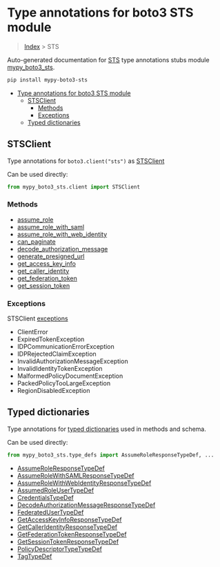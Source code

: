# Type annotations for boto3 STS module

> [Index](..) > STS

Auto-generated documentation for
[STS](https://boto3.amazonaws.com/v1/documentation/api/1.17.73/reference/services/sts.html#STS)
type annotations stubs module
[mypy_boto3_sts](https://pypi.org/project/mypy-boto3-sts/).

```bash
pip install mypy-boto3-sts
```

- [Type annotations for boto3 STS module](#type-annotations-for-boto3-sts-module)
  - [STSClient](#stsclient)
    - [Methods](#methods)
    - [Exceptions](#exceptions)
  - [Typed dictionaries](#typed-dictionaries)

## STSClient

Type annotations for `boto3.client("sts")` as [STSClient](./client.md)

Can be used directly:

```python
from mypy_boto3_sts.client import STSClient
```

### Methods

- [assume_role](./client.md#assume_role)
- [assume_role_with_saml](./client.md#assume_role_with_saml)
- [assume_role_with_web_identity](./client.md#assume_role_with_web_identity)
- [can_paginate](./client.md#can_paginate)
- [decode_authorization_message](./client.md#decode_authorization_message)
- [generate_presigned_url](./client.md#generate_presigned_url)
- [get_access_key_info](./client.md#get_access_key_info)
- [get_caller_identity](./client.md#get_caller_identity)
- [get_federation_token](./client.md#get_federation_token)
- [get_session_token](./client.md#get_session_token)

### Exceptions

STSClient [exceptions](./client.md#exceptions)

- ClientError
- ExpiredTokenException
- IDPCommunicationErrorException
- IDPRejectedClaimException
- InvalidAuthorizationMessageException
- InvalidIdentityTokenException
- MalformedPolicyDocumentException
- PackedPolicyTooLargeException
- RegionDisabledException

## Typed dictionaries

Type annotations for [typed dictionaries](./type_defs.md) used in methods and
schema.

Can be used directly:

```python
from mypy_boto3_sts.type_defs import AssumeRoleResponseTypeDef, ...
```

- [AssumeRoleResponseTypeDef](./type_defs.md#assumeroleresponsetypedef)
- [AssumeRoleWithSAMLResponseTypeDef](./type_defs.md#assumerolewithsamlresponsetypedef)
- [AssumeRoleWithWebIdentityResponseTypeDef](./type_defs.md#assumerolewithwebidentityresponsetypedef)
- [AssumedRoleUserTypeDef](./type_defs.md#assumedroleusertypedef)
- [CredentialsTypeDef](./type_defs.md#credentialstypedef)
- [DecodeAuthorizationMessageResponseTypeDef](./type_defs.md#decodeauthorizationmessageresponsetypedef)
- [FederatedUserTypeDef](./type_defs.md#federatedusertypedef)
- [GetAccessKeyInfoResponseTypeDef](./type_defs.md#getaccesskeyinforesponsetypedef)
- [GetCallerIdentityResponseTypeDef](./type_defs.md#getcalleridentityresponsetypedef)
- [GetFederationTokenResponseTypeDef](./type_defs.md#getfederationtokenresponsetypedef)
- [GetSessionTokenResponseTypeDef](./type_defs.md#getsessiontokenresponsetypedef)
- [PolicyDescriptorTypeTypeDef](./type_defs.md#policydescriptortypetypedef)
- [TagTypeDef](./type_defs.md#tagtypedef)
